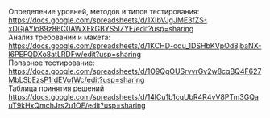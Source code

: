 Определение уровней, методов и типов тестирования:  
https://docs.google.com/spreadsheets/d/1XIbVJgJME3fZS-xDGjAYlo89z86C0AWXEkGBYS5lZYE/edit?usp=sharing  
Анализ требований и макета:  
https://docs.google.com/spreadsheets/d/1KCHD-odu_1DSHbKVpOd8jbaNX-l6PEFQDXo8atLRDFw/edit?usp=sharing    
Попарное тестирование:  
https://docs.google.com/spreadsheets/d/1O9QgOUSrvvrGv2w8cqBQ4F627MbLSbEzsP1rdEVofWc/edit?usp=sharing  
Таблица принятия решений  
https://docs.google.com/spreadsheets/d/14lCu1b1cqUbR4R4vV8PTm3GQauT9kHxQmchJrs2u1OE/edit?usp=sharing
